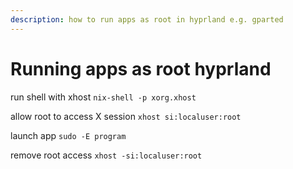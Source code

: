 ```yaml
---
description: how to run apps as root in hyprland e.g. gparted
---
```


# Running apps as root hyprland

run shell with xhost `nix-shell -p xorg.xhost`

allow root to access X session `xhost si:localuser:root`

launch app `sudo -E program`

remove root access `xhost -si:localuser:root`
